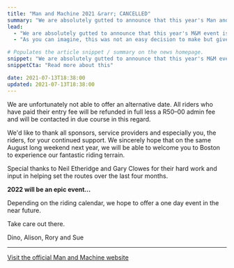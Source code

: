 ```yaml
---
title: "Man and Machine 2021 &rarr; CANCELLED"
summary: "We are absolutely gutted to announce that this year's Man and Machine event is cancelled."
lead:
  - "We are absolutely gutted to announce that this year's M&M event is cancelled."
  - "As you can imagine, this was not an easy decision to make but given the current COVID situation and civil unrest, rider health and safety is our main priority."

# Populates the article snippet / summary on the news homepage.
snippet: "We are absolutely gutted to announce that this year's M&M event is cancelled."
snippetCta: "Read more about this"

date: 2021-07-13T18:38:00
updated: 2021-07-13T18:38:00
---
```


We are unfortunately not able to offer an alternative date. All riders who have paid their entry fee will be refunded in full less a R50&ndash;00 admin fee and will be contacted in due course in this regard.

We'd like to thank all sponsors, service providers and especially you, the riders, for your continued support. We sincerely hope that on the same August long weekend next year, we will be able to welcome you to Boston to experience our fantastic riding terrain.

Special thanks to Neil Etheridge and Gary Clowes for their hard work and input in helping set the routes over the last four months.

**2022 will be an epic event&hellip;**

Depending on the riding calendar, we hope to offer a one day event in the near future.

Take care out there.

Dino, Alison, Rory and Sue

---

[Visit the official Man and Machine website](https://manandmachinesa.wordpress.com/)
